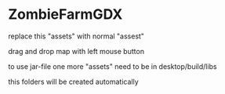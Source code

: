 # ZombieFarmGDX
replace this "assets" with normal "assest"

drag and drop map with left mouse button

to use jar-file
one more "assets" need to be in desktop/build/libs

this folders will be created automatically
